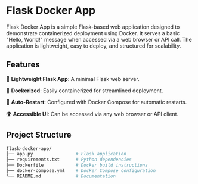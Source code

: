 # Flask Docker App

Flask Docker App is a simple Flask-based web application designed to demonstrate containerized deployment using Docker. It serves a basic "Hello, World!" message when accessed via a web browser or API call. The application is lightweight, easy to deploy, and structured for scalability.

## Features
🚀 **Lightweight Flask App**: A minimal Flask web server.

🐳 **Dockerized**: Easily containerized for streamlined deployment.

🔄 **Auto-Restart**: Configured with Docker Compose for automatic restarts.

🌍 **Accessible UI**: Can be accessed via any web browser or API client.

## Project Structure
```bash
flask-docker-app/
├── app.py                # Flask application
├── requirements.txt      # Python dependencies
├── Dockerfile            # Docker build instructions
├── docker-compose.yml    # Docker Compose configuration
└── README.md             # Documentation
